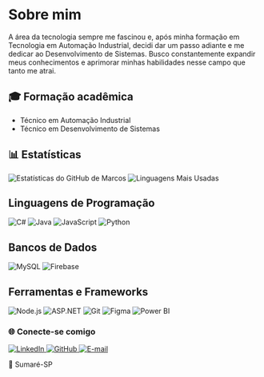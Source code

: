 # Sobre mim
A área da tecnologia sempre me fascinou e, após minha formação em Tecnologia em Automação Industrial, decidi dar um passo adiante e me dedicar ao Desenvolvimento de Sistemas.  Busco constantemente expandir meus conhecimentos e aprimorar minhas habilidades nesse campo que tanto me atrai.

## 🎓 Formação acadêmica
- Técnico em Automação Industrial
- Técnico em Desenvolvimento de Sistemas

## 📊 Estatísticas
![Estatísticas do GitHub de Marcos](https://github-readme-stats.vercel.app/api?username=MarcosMCM21&show_icons=true&theme=radical) 
![Linguagens Mais Usadas](https://github-readme-stats.vercel.app/api/top-langs/?username=MarcosMCM21&layout=compact&theme=radical)

## Linguagens de Programação
<p align="left"> <img src="https://img.shields.io/badge/C%23-239120?style=for-the-badge&logo=c-sharp&logoColor=white" alt="C#"> <img src="https://img.shields.io/badge/Java-ED8B00?style=for-the-badge&logo=java&logoColor=white" alt="Java"> <img src="https://img.shields.io/badge/JavaScript-F7DF1E?style=for-the-badge&logo=javascript&logoColor=black" alt="JavaScript"> <img src="https://img.shields.io/badge/Python-3776AB?style=for-the-badge&logo=python&logoColor=white" alt="Python"> </p>

## Bancos de Dados
<p align="left"> <img src="https://img.shields.io/badge/MySQL-4479A1?style=for-the-badge&logo=mysql&logoColor=white" alt="MySQL"> <img src="https://img.shields.io/badge/Firebase-FFCA28?style=for-the-badge&logo=firebase&logoColor=black" alt="Firebase"> </p>

## Ferramentas e Frameworks
<p align="left"> <img src="https://img.shields.io/badge/Node.js-339933?style=for-the-badge&logo=nodedotjs&logoColor=white" alt="Node.js"> <img src="https://img.shields.io/badge/ASP.NET-512BD4?style=for-the-badge&logo=.net&logoColor=white" alt="ASP.NET"> <img src="https://img.shields.io/badge/Git-F05032?style=for-the-badge&logo=git&logoColor=white" alt="Git"> <img src="https://img.shields.io/badge/Figma-F24E1E?style=for-the-badge&logo=figma&logoColor=white" alt="Figma"> <img src="https://img.shields.io/badge/Power%20BI-F2C811?style=for-the-badge&logo=powerbi&logoColor=black" alt="Power BI"> </p>

### 🌐 Conecte-se comigo
<p align="left"> <a href="https://www.linkedin.com/in/marcos-correa-de-melo-17448a200" target="_blank"> <img src="https://img.shields.io/badge/LinkedIn-0077B5?style=for-the-badge&logo=linkedin&logoColor=white" alt="LinkedIn"> </a> <a href="https://github.com/MarcosMCM21" target="_blank"> <img src="https://img.shields.io/badge/GitHub-181717?style=for-the-badge&logo=github&logoColor=white" alt="GitHub"> </a> <a href="mailto:marcoscorreademelo@gmail.com" target="_blank"> <img src="https://img.shields.io/badge/E--mail-D14836?style=for-the-badge&logo=gmail&logoColor=white" alt="E-mail"> </a> </p>

📍 Sumaré-SP

